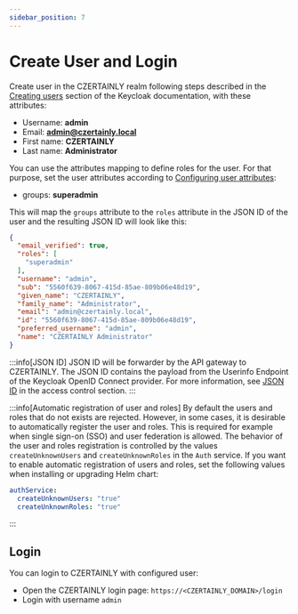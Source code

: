 ```yaml
---
sidebar_position: 7
---
```


# Create User and Login

Create user in the CZERTAINLY realm following steps described in the [Creating users](https://www.keycloak.org/docs/latest/server_admin/#proc-creating-user_server_administration_guide) section of the Keycloak documentation, with these attributes:
- Username: **admin**
- Email: **admin@czertainly.local**
- First name: **CZERTAINLY**
- Last name: **Administrator**

You can use the attributes mapping to define roles for the user. For that purpose, set the user attributes according to [Configuring user attributes](https://www.keycloak.org/docs/latest/server_admin/#proc-configuring-user-attributes_server_administration_guide):
- groups: **superadmin**

This will map the `groups` attribute to the `roles` attribute in the JSON ID of the user and the resulting JSON ID will look like this:
```json
{
  "email_verified": true,
  "roles": [
    "superadmin"
  ],
  "username": "admin",
  "sub": "5560f639-8067-415d-85ae-809b06e48d19",
  "given_name": "CZERTAINLY",
  "family_name": "Administrator",
  "email": "admin@czertainly.local",
  "id": "5560f639-8067-415d-85ae-809b06e48d19",
  "preferred_username": "admin",
  "name": "CZERTAINLY Administrator"
}
```

:::info[JSON ID]
JSON ID will be forwarder by the API gateway to CZERTAINLY. The JSON ID contains the payload from the Userinfo Endpoint of the Keycloak OpenID Connect provider. For more information, see [JSON ID](../../concept-design/architecture/access-control/identification#json-id) in the access control section.
:::

:::info[Automatic registration of user and roles]
By default the users and roles that do not exists are rejected. However, in some cases, it is desirable to automatically register the user and roles. This is required for example when single sign-on (SSO) and user federation is allowed. The behavior of the user and roles registration is controlled by the values `createUnknownUsers` and `createUnknownRoles` in the `Auth` service. If you want to enable automatic registration of users and roles, set the following values when installing or upgrading Helm chart:
```yaml
authService:
  createUnknownUsers: "true"
  createUnknownRoles: "true"
```
:::

## Login

You can login to CZERTAINLY with configured user:
- Open the CZERTAINLY login page: `https://<CZERTAINLY_DOMAIN>/login`
- Login with username `admin`
